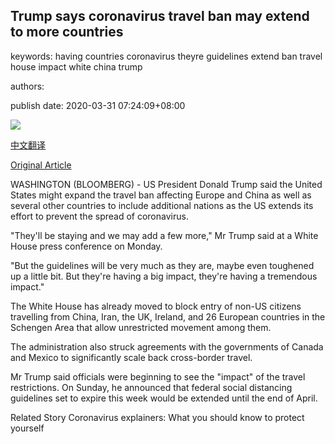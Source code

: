 ## Trump says coronavirus travel ban may extend to more countries

keywords: having countries coronavirus theyre guidelines extend ban travel house impact white china trump

authors: 

publish date: 2020-03-31 07:24:09+08:00

![](https://www.straitstimes.com/sites/default/files/styles/x_large/public/articles/2020/03/31/nz_trump_310320.jpg?itok=hV5-_7qN)

[中文翻译](Trump%20says%20coronavirus%20travel%20ban%20may%20extend%20to%20more%20countries_zh.md)

[Original Article](https://www.straitstimes.com/world/united-states/trump-says-coronavirus-travel-ban-may-extend-to-more-countries)

WASHINGTON (BLOOMBERG) - US President Donald Trump said the United States might expand the travel ban affecting Europe and China as well as several other countries to include additional nations as the US extends its effort to prevent the spread of coronavirus.

"They'll be staying and we may add a few more," Mr Trump said at a White House press conference on Monday.

"But the guidelines will be very much as they are, maybe even toughened up a little bit. But they're having a big impact, they're having a tremendous impact."

The White House has already moved to block entry of non-US citizens travelling from China, Iran, the UK, Ireland, and 26 European countries in the Schengen Area that allow unrestricted movement among them.

The administration also struck agreements with the governments of Canada and Mexico to significantly scale back cross-border travel.

Mr Trump said officials were beginning to see the "impact" of the travel restrictions. On Sunday, he announced that federal social distancing guidelines set to expire this week would be extended until the end of April.

Related Story Coronavirus explainers: What you should know to protect yourself